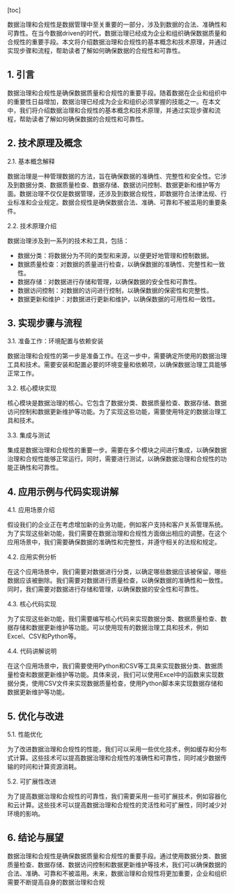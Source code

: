 
[toc]                    
                
                
数据治理和合规性是数据管理中至关重要的一部分，涉及到数据的合法、准确性和可靠性。在当今数据driven的时代，数据治理已经成为企业和组织确保数据质量和合规性的重要手段。本文将介绍数据治理和合规性的基本概念和技术原理，并通过实现步骤和流程，帮助读者了解如何确保数据的合规性和可靠性。

## 1. 引言

数据治理和合规性是确保数据质量和合规性的重要手段。随着数据在企业和组织中的重要性日益增加，数据治理已经成为企业和组织必须掌握的技能之一。在本文中，我们将介绍数据治理和合规性的基本概念和技术原理，并通过实现步骤和流程，帮助读者了解如何确保数据的合规性和可靠性。

## 2. 技术原理及概念

2.1. 基本概念解释

数据治理是一种管理数据的方法，旨在确保数据的准确性、完整性和安全性。它涉及到数据分类、数据质量检查、数据存储、数据访问控制、数据更新和维护等方面。数据治理不仅仅是数据管理，还涉及到数据合规性，即数据符合法律法规、行业标准和企业规定。数据合规性是确保数据合法、准确、可靠和不被滥用的重要条件。

2.2. 技术原理介绍

数据治理涉及到一系列的技术和工具，包括：

- 数据分类：将数据分为不同的类型和来源，以便更好地管理和控制数据。
- 数据质量检查：对数据的质量进行检查，以确保数据的准确性、完整性和一致性。
- 数据存储：对数据进行存储和管理，以确保数据的安全性和可靠性。
- 数据访问控制：对数据的访问进行控制，以确保数据的保密性和完整性。
- 数据更新和维护：对数据进行更新和维护，以确保数据的可用性和一致性。

## 3. 实现步骤与流程

3.1. 准备工作：环境配置与依赖安装

数据治理和合规性的第一步是准备工作。在这一步中，需要确定所使用的数据治理工具和技术。需要安装和配置必要的环境变量和依赖项，以确保数据治理工具能够正常工作。

3.2. 核心模块实现

核心模块是数据治理的核心。它包含了数据分类、数据质量检查、数据存储、数据访问控制和数据更新维护等功能。为了实现这些功能，需要使用特定的数据治理工具和技术。

3.3. 集成与测试

集成是数据治理和合规性的重要一步。需要在多个模块之间进行集成，以确保数据治理和合规性能够正常运行。同时，需要进行测试，以确保数据治理和合规性的功能正确性和可靠性。

## 4. 应用示例与代码实现讲解

4.1. 应用场景介绍

假设我们的企业正在考虑增加新的业务功能，例如客户支持和客户关系管理系统。为了实现这些新功能，我们需要在数据治理和合规性方面做出相应的调整。在这个应用场景中，我们需要确保数据的准确性和完整性，并遵守相关的法规和规定。

4.2. 应用实例分析

在这个应用场景中，我们需要对数据进行分类，以确定哪些数据应该被保留，哪些数据应该被删除。我们需要对数据进行质量检查，以确保数据的准确性和一致性。同时，我们需要对数据进行存储和管理，以确保数据的安全性和可靠性。

4.3. 核心代码实现

为了实现这些新功能，我们需要编写核心代码来实现数据分类、数据质量检查、数据存储和数据更新维护等功能。可以使用现有的数据治理工具和技术，例如Excel、CSV和Python等。

4.4. 代码讲解说明

在这个应用场景中，我们需要使用Python和CSV等工具来实现数据分类、数据质量检查和数据更新维护等功能。具体来说，我们可以使用Excel中的函数来实现数据分类，使用CSV文件来实现数据质量检查，使用Python脚本来实现数据存储和数据更新维护等功能。

## 5. 优化与改进

5.1. 性能优化

为了改进数据治理和合规性的性能，我们可以采用一些优化技术，例如缓存和分布式计算。这些技术可以提高数据治理和合规性的准确性和可靠性，同时减少数据传输的时间和计算资源消耗。

5.2. 可扩展性改进

为了提高数据治理和合规性的可靠性，我们需要采用一些可扩展技术，例如容器化和云计算。这些技术可以提高数据治理和合规性的灵活性和可扩展性，同时减少对环境的影响。

## 6. 结论与展望

数据治理和合规性是确保数据质量和合规性的重要手段。通过使用数据分类、数据质量检查、数据存储、数据访问控制和数据更新维护等技术，我们可以确保数据的合法、准确、可靠和不被滥用。未来，数据治理和合规性将更加重要，企业和组织需要不断提高自身的数据治理和合规

